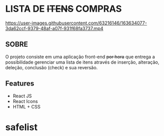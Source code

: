 # LISTA DE ~~ITENS~~ COMPRAS

https://user-images.githubusercontent.com/63216146/163634077-3da62ccf-9379-48af-a07f-931f68fa3737.mp4

## SOBRE

O projeto consiste em uma aplicação front-end ~~por hora~~ que entrega a possibilidade gerenciar uma lista de itens através de inserção, alteração, deleção, conclusão (check) e sua reversão.

## Features

- React JS
- React Icons
- HTML + CSS
# safelist
